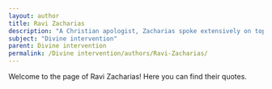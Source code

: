 ```yaml
---
layout: author
title: Ravi Zacharias
description: "A Christian apologist, Zacharias spoke extensively on topics related to faith, including the role of divine intervention in the lives of believers and moral decision-making."
subject: "Divine intervention"
parent: Divine intervention
permalink: /Divine intervention/authors/Ravi-Zacharias/
---
```


Welcome to the page of Ravi Zacharias! Here you can find their quotes.
